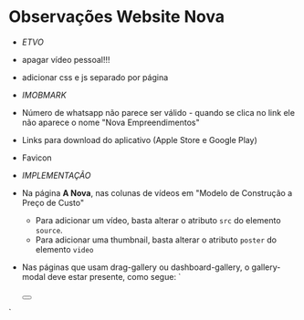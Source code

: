 # Observações Website Nova
- *ETVO*
- apagar vídeo pessoal!!!
- adicionar css e js separado por página

- *IMOBMARK*
- Número de whatsapp não parece ser válido - quando se clica no link ele não aparece o nome "Nova Empreendimentos"
- Links para download do aplicativo (Apple Store e Google Play)
- Favicon
  
- *IMPLEMENTAÇÃO*
- Na página **A Nova**, nas colunas de vídeos em "Modelo de Construção a Preço de Custo" 
  - Para adicionar um vídeo, basta alterar o atributo `src` do elemento `source`. 
  - Para adicionar uma thumbnail, basta alterar o atributo `poster` do elemento `video` 
- Nas páginas que usam drag-gallery ou dashboard-gallery, o gallery-modal deve estar presente, como segue:
`
    <div class="gallery-modal">
    <div id="overlay"></div>
    <div class="modal-container">
      <button class="close" id="close">
        <span class="bi-x-lg"></span>
      </button>
      <img src="" alt="">
    </div>
  </div>
`